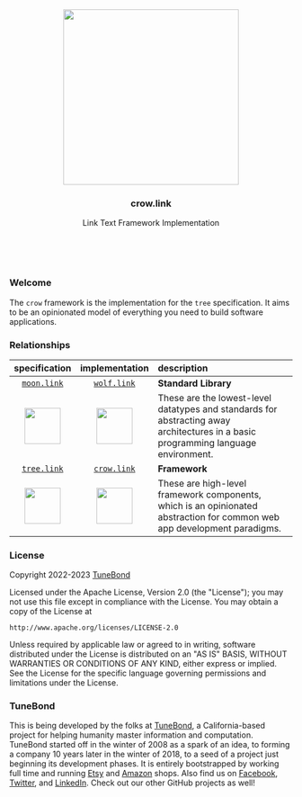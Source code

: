 <br/>
<br/>
<br/>
<br/>
<br/>
<br/>
<br/>

<p align='center'>
  <img src='https://github.com/tunebond/crow.link/blob/make/view/view.svg?raw=true' height='312'>
</p>

<h3 align='center'>crow.link</h3>
<p align='center'>
  Link Text Framework Implementation
</p>

<br/>
<br/>
<br/>

### Welcome

The `crow` framework is the implementation for the `tree` specification. It aims to be an opinionated model of everything you need to build software applications.

### Relationships

|                                                                   specification                                                                    |                                                                   implementation                                                                   | description                                                                                                                        |
| :------------------------------------------------------------------------------------------------------------------------------------------------: | :------------------------------------------------------------------------------------------------------------------------------------------------: | :--------------------------------------------------------------------------------------------------------------------------------- |
|                                                [`moon.link`](https://github.com/tunebond/moon.link)                                                |                                                [`wolf.link`](https://github.com/tunebond/wolf.link)                                                | **Standard Library**                                                                                                               |
| <a href="https://github.com/tunebond/moon.link"><img src='https://github.com/tunebond/moon.link/blob/make/view/moon.svg?raw=true' height='64'></a> | <a href="https://github.com/tunebond/wolf.link"><img src='https://github.com/tunebond/wolf.link/blob/make/view/view.svg?raw=true' height='64'></a> | These are the lowest-level datatypes and standards for abstracting away architectures in a basic programming language environment. |
|                                                [`tree.link`](https://github.com/tunebond/tree.link)                                                |                                                [`crow.link`](https://github.com/tunebond/crow.link)                                                | **Framework**                                                                                                                      |
| <a href="https://github.com/tunebond/tree.link"><img src='https://github.com/tunebond/tree.link/blob/make/view/view.svg?raw=true' height='64'></a> | <a href="https://github.com/tunebond/crow.link"><img src='https://github.com/tunebond/crow.link/blob/make/view/view.svg?raw=true' height='64'></a> | These are high-level framework components, which is an opinionated abstraction for common web app development paradigms.           |

### License

Copyright 2022-2023 <a href='https://tune.bond'>TuneBond</a>

Licensed under the Apache License, Version 2.0 (the "License");
you may not use this file except in compliance with the License.
You may obtain a copy of the License at

    http://www.apache.org/licenses/LICENSE-2.0

Unless required by applicable law or agreed to in writing, software
distributed under the License is distributed on an "AS IS" BASIS,
WITHOUT WARRANTIES OR CONDITIONS OF ANY KIND, either express or implied.
See the License for the specific language governing permissions and
limitations under the License.

### TuneBond

This is being developed by the folks at [TuneBond](https://tune.bond), a California-based project for helping humanity master information and computation. TuneBond started off in the winter of 2008 as a spark of an idea, to forming a company 10 years later in the winter of 2018, to a seed of a project just beginning its development phases. It is entirely bootstrapped by working full time and running [Etsy](https://etsy.com/shop/tunebond) and [Amazon](https://www.amazon.com/s?rh=p_27%3AMount+Build) shops. Also find us on [Facebook](https://www.facebook.com/tunebond), [Twitter](https://twitter.com/tunebond), and [LinkedIn](https://www.linkedin.com/company/tunebond). Check out our other GitHub projects as well!
